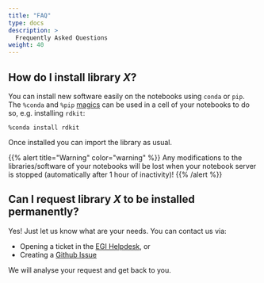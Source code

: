 ```yaml
---
title: "FAQ"
type: docs
description: >
  Frequently Asked Questions 
weight: 40
---
```


## How do I install library *X*?

You can install new software easily on the notebooks using `conda` or
`pip`. The `%conda` and `%pip`
[magics](https://ipython.readthedocs.io/en/stable/interactive/magics.html#magic-conda)
can be used in a cell of your notebooks to do so, e.g. installing
`rdkit`:

``` {.pycon}
%conda install rdkit
```

Once installed you can import the library as usual.

{{% alert title="Warning" color="warning" %}}
Any modifications to the libraries/software of your notebooks will be
lost when your notebook server is stopped (automatically after 1 hour of
inactivity)!
{{% /alert %}}

## Can I request library *X* to be installed permanently?

Yes! Just let us know what are your needs. You can contact us via:

-   Opening a ticket in the [EGI Helpdesk](https://ggus.eu), or
-   Creating a [Github
    Issue](https://github.com/EGI-foundation/notebooks/issues)

We will analyse your request and get back to you.

